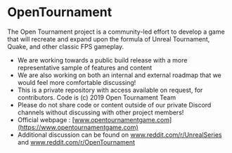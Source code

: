 # OpenTournament

The Open Tournament project is a community-led effort to develop a game that will recreate and expand upon the formula of Unreal Tournament, Quake, and other classic FPS gameplay.

* We are working towards a public build release with a more representative sample of features and content
* We are also working on both an internal and external roadmap that we would feel more comfortable discussing!
* This is a private repository with access available on request, for contributors. Code is (c) 2019 Open Tournament Team
* Please do not share code or content outside of our private Discord channels without discussing with other project members!
* Official webpage : [www.opentournamentgame.com](https://www.opentournamentgame.com)
* Additional discussion can be found on www.reddit.com/r/UnrealSeries and www.reddit.com/r/OpenTournament